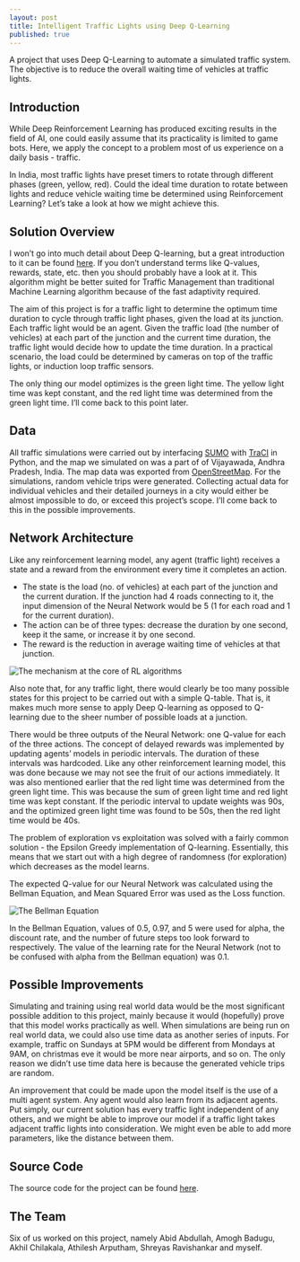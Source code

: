 ```yaml
---
layout: post
title: Intelligent Traffic Lights using Deep Q-Learning
published: true
---
```

A project that uses Deep Q-Learning to automate a simulated traffic system. The objective is to reduce the overall waiting time of vehicles at traffic lights.
<!--break-->


## Introduction
While Deep Reinforcement Learning has produced exciting results in the field of AI, one could easily assume that its practicality is limited to game bots. Here, we apply the concept to a problem most of us experience on a daily basis - traffic.

In India, most traffic lights have preset timers to rotate through different phases (green, yellow, red). Could the ideal time duration to rotate between lights and reduce vehicle waiting time be determined using Reinforcement Learning? Let’s take a look at how we might achieve this.


## Solution Overview
I won’t go into much detail about Deep Q-learning, but a great introduction to it can be found [here](https://medium.com/@joshpatterson_5192/introduction-to-deep-q-learning-1bded90a6193). If you don’t understand terms like Q-values, rewards, state, etc. then you should probably have a look at it. This algorithm might be better suited for Traffic Management than traditional Machine Learning algorithm because of the fast adaptivity required.

The aim of this project is for a traffic light to determine the optimum time duration to cycle through traffic light phases, given the load at its junction. Each traffic light would be an agent. Given the traffic load (the number of vehicles) at each part of the junction and the current time duration, the traffic light would decide how to update the time duration. In a practical scenario, the load could be determined by cameras on top of the traffic lights, or induction loop traffic sensors.

The only thing our model optimizes is the green light time. The yellow light time was kept constant, and the red light time was determined from the green light time. I’ll come back to this point later.


## Data
All traffic simulations were carried out by interfacing [SUMO](http://sumo.dlr.de/index.html) with [TraCI](http://sumo.dlr.de/wiki/TraCI) in Python, and the map we simulated on was a part of of Vijayawada, Andhra Pradesh, India. The map data was exported from [OpenStreetMap](https://www.openstreetmap.org/). For the simulations, random vehicle trips were generated. Collecting actual data for individual vehicles and their detailed journeys in a city would either be almost impossible to do, or exceed this project’s scope. I’ll come back to this in the possible improvements.


## Network Architecture
Like any reinforcement learning model, any agent (traffic light) receives a state and a reward from the environment every time it completes an action.
- The state is the load (no. of vehicles) at each part of the junction and the current duration. If the junction had 4 roads connecting to it, the input dimension of the Neural Network would be 5 (1 for each road and 1 for the current duration).
- The action can be of three types: decrease the duration by one second, keep it the same, or increase it by one second.
- The reward is the reduction in average waiting time of vehicles at that junction.

![The mechanism at the core of RL algorithms](https://cdn-images-1.medium.com/max/758/1*Z2yMvuQ1-t5Ol1ac_W4dOQ.png)

Also note that, for any traffic light, there would clearly be too many possible states for this project to be carried out with a simple Q-table. That is, it makes much more sense to apply Deep Q-learning as opposed to Q-learning due to the sheer number of possible loads at a junction.

There would be three outputs of the Neural Network: one Q-value for each of the three actions. The concept of delayed rewards was implemented by updating agents’ models in periodic intervals. The duration of these intervals was hardcoded. Like any other reinforcement learning model, this was done because we may not see the fruit of our actions immediately. It was also mentioned earlier that the red light time was determined from the green light time. This was because the sum of green light time and red light time was kept constant. If the periodic interval to update weights was 90s, and the optimized green light time was found to be 50s, then the red light time would be 40s.

The problem of exploration vs exploitation was solved with a fairly common solution - the Epsilon Greedy implementation of Q-learning. Essentially, this means that we start out with a high degree of randomness (for exploration) which decreases as the model learns.

The expected Q-value for our Neural Network was calculated using the Bellman Equation, and Mean Squared Error was used as the Loss function.

![The Bellman Equation](https://cdn-images-1.medium.com/max/1250/1*jmcVWHHbzCxDc-irBy9JTw.png)

In the Bellman Equation, values of 0.5, 0.97, and 5 were used for alpha, the discount rate, and the number of future steps too look forward to respectively. The value of the learning rate for the Neural Network (not to be confused with alpha from the Bellman equation) was 0.1.


## Possible Improvements
Simulating and training using real world data would be the most significant possible addition to this project, mainly because it would (hopefully) prove that this model works practically as well. When simulations are being run on real world data, we could also use time data as another series of inputs. For example, traffic on Sundays at 5PM would be different from Mondays at 9AM, on christmas eve it would be more near airports, and so on. The only reason we didn’t use time data here is because the generated vehicle trips are random.

An improvement that could be made upon the model itself is the use of a multi agent system. Any agent would also learn from its adjacent agents. Put simply, our current solution has every traffic light independent of any others, and we might be able to improve our model if a traffic light takes adjacent traffic lights into consideration. We might even be able to add more parameters, like the distance between them.


## Source Code
The source code for the project can be found [here](https://github.com/AkhilChilakala/Smart_India_Hackathon).


## The Team
Six of us worked on this project, namely Abid Abdullah, Amogh Badugu, Akhil Chilakala, Athilesh Arputham, Shreyas Ravishankar and myself.
